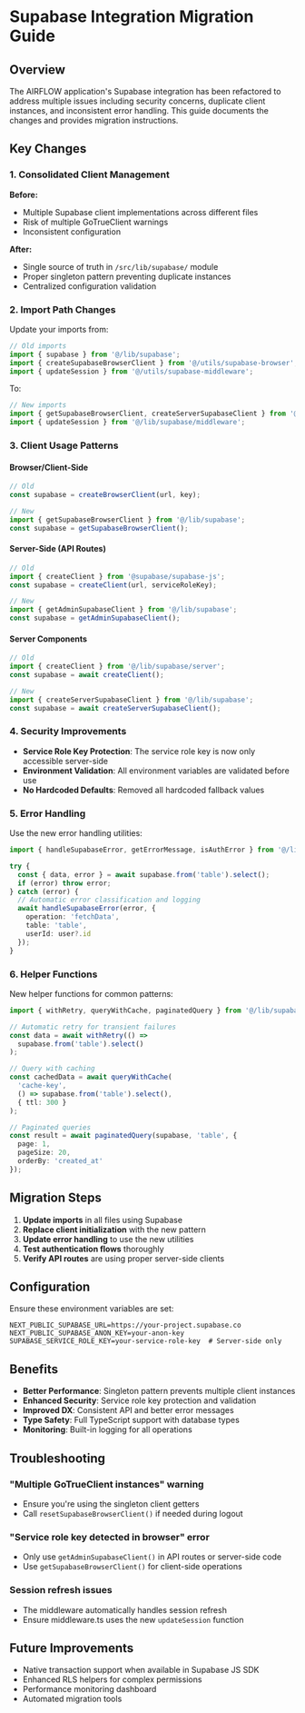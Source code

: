 # Supabase Integration Migration Guide

## Overview

The AIRFLOW application's Supabase integration has been refactored to address multiple issues including security concerns, duplicate client instances, and inconsistent error handling. This guide documents the changes and provides migration instructions.

## Key Changes

### 1. Consolidated Client Management

**Before:**
- Multiple Supabase client implementations across different files
- Risk of multiple GoTrueClient warnings
- Inconsistent configuration

**After:**
- Single source of truth in `/src/lib/supabase/` module
- Proper singleton pattern preventing duplicate instances
- Centralized configuration validation

### 2. Import Path Changes

Update your imports from:
```typescript
// Old imports
import { supabase } from '@/lib/supabase';
import { createSupabaseBrowserClient } from '@/utils/supabase-browser';
import { updateSession } from '@/utils/supabase-middleware';
```

To:
```typescript
// New imports
import { getSupabaseBrowserClient, createServerSupabaseClient } from '@/lib/supabase';
import { updateSession } from '@/lib/supabase/middleware';
```

### 3. Client Usage Patterns

#### Browser/Client-Side
```typescript
// Old
const supabase = createBrowserClient(url, key);

// New
import { getSupabaseBrowserClient } from '@/lib/supabase';
const supabase = getSupabaseBrowserClient();
```

#### Server-Side (API Routes)
```typescript
// Old
import { createClient } from '@supabase/supabase-js';
const supabase = createClient(url, serviceRoleKey);

// New
import { getAdminSupabaseClient } from '@/lib/supabase';
const supabase = getAdminSupabaseClient();
```

#### Server Components
```typescript
// Old
import { createClient } from '@/lib/supabase/server';
const supabase = await createClient();

// New
import { createServerSupabaseClient } from '@/lib/supabase';
const supabase = await createServerSupabaseClient();
```

### 4. Security Improvements

- **Service Role Key Protection**: The service role key is now only accessible server-side
- **Environment Validation**: All environment variables are validated before use
- **No Hardcoded Defaults**: Removed all hardcoded fallback values

### 5. Error Handling

Use the new error handling utilities:

```typescript
import { handleSupabaseError, getErrorMessage, isAuthError } from '@/lib/supabase/errors';

try {
  const { data, error } = await supabase.from('table').select();
  if (error) throw error;
} catch (error) {
  // Automatic error classification and logging
  await handleSupabaseError(error, {
    operation: 'fetchData',
    table: 'table',
    userId: user?.id
  });
}
```

### 6. Helper Functions

New helper functions for common patterns:

```typescript
import { withRetry, queryWithCache, paginatedQuery } from '@/lib/supabase/helpers';

// Automatic retry for transient failures
const data = await withRetry(() => 
  supabase.from('table').select()
);

// Query with caching
const cachedData = await queryWithCache(
  'cache-key',
  () => supabase.from('table').select(),
  { ttl: 300 }
);

// Paginated queries
const result = await paginatedQuery(supabase, 'table', {
  page: 1,
  pageSize: 20,
  orderBy: 'created_at'
});
```

## Migration Steps

1. **Update imports** in all files using Supabase
2. **Replace client initialization** with the new pattern
3. **Update error handling** to use the new utilities
4. **Test authentication flows** thoroughly
5. **Verify API routes** are using proper server-side clients

## Configuration

Ensure these environment variables are set:

```env
NEXT_PUBLIC_SUPABASE_URL=https://your-project.supabase.co
NEXT_PUBLIC_SUPABASE_ANON_KEY=your-anon-key
SUPABASE_SERVICE_ROLE_KEY=your-service-role-key  # Server-side only
```

## Benefits

- **Better Performance**: Singleton pattern prevents multiple client instances
- **Enhanced Security**: Service role key protection and validation
- **Improved DX**: Consistent API and better error messages
- **Type Safety**: Full TypeScript support with database types
- **Monitoring**: Built-in logging for all operations

## Troubleshooting

### "Multiple GoTrueClient instances" warning
- Ensure you're using the singleton client getters
- Call `resetSupabaseBrowserClient()` if needed during logout

### "Service role key detected in browser" error
- Only use `getAdminSupabaseClient()` in API routes or server-side code
- Use `getSupabaseBrowserClient()` for client-side operations

### Session refresh issues
- The middleware automatically handles session refresh
- Ensure middleware.ts uses the new `updateSession` function

## Future Improvements

- Native transaction support when available in Supabase JS SDK
- Enhanced RLS helpers for complex permissions
- Performance monitoring dashboard
- Automated migration tools